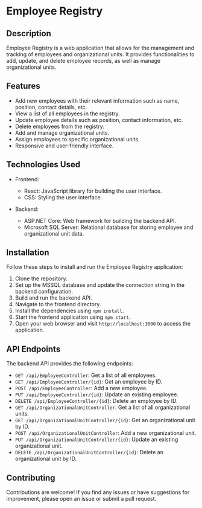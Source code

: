 # Employee Registry

## Description

Employee Registry is a web application that allows for the management and tracking of employees and organizational units. It provides functionalities to add, update, and delete employee records, as well as manage organizational units.

## Features

- Add new employees with their relevant information such as name, position, contact details, etc.
- View a list of all employees in the registry.
- Update employee details such as position, contact information, etc.
- Delete employees from the registry.
- Add and manage organizational units.
- Assign employees to specific organizational units.
- Responsive and user-friendly interface.

## Technologies Used

- Frontend:
  - React: JavaScript library for building the user interface.
  - CSS: Styling the user interface.

- Backend:
  - ASP.NET Core: Web framework for building the backend API.
  - Microsoft SQL Server: Relational database for storing employee and organizational unit data.

## Installation

Follow these steps to install and run the Employee Registry application:

1. Clone the repository.
2. Set up the MSSQL database and update the connection string in the backend configuration.
3. Build and run the backend API.
4. Navigate to the frontend directory.
5. Install the dependencies using `npm install`.
6. Start the frontend application using `npm start`.
7. Open your web browser and visit `http://localhost:3000` to access the application.

## API Endpoints

The backend API provides the following endpoints:

- `GET /api/EmployeeController`: Get a list of all employees.
- `GET /api/EmployeeController/{id}`: Get an employee by ID.
- `POST /api/EmployeeController`: Add a new employee.
- `PUT /api/EmployeeController/{id}`: Update an existing employee.
- `DELETE /api/EmployeeController/{id}`: Delete an employee by ID.
- `GET /api/OrganizationalUnitController`: Get a list of all organizational units.
- `GET /api/OrganizationalUnitController/{id}`: Get an organizational unit by ID.
- `POST /api/OrganizationalUnitController`: Add a new organizational unit.
- `PUT /api/OrganizationalUnitController/{id}`: Update an existing organizational unit.
- `DELETE /api/OrganizationalUnitController/{id}`: Delete an organizational unit by ID.

## Contributing

Contributions are welcome! If you find any issues or have suggestions for improvement, please open an issue or submit a pull request.
